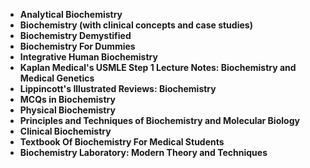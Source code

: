 
<ul>
 <li><b><a target="_blank" href="https://github.com/manjunath5496/Biochemistry-Books/blob/master/iob(1).pdf" style="text-decoration:none;"> Analytical Biochemistry</a></b></li>
  
<li><b><a target="_blank" href="https://github.com/manjunath5496/Biochemistry-Books/blob/master/iob(2).pdf" style="text-decoration:none;">Biochemistry (with clinical concepts and case studies)</a></b></li>  
  
<li><b><a target="_blank" href="https://github.com/manjunath5496/Biochemistry-Books/blob/master/iob(3).pdf" style="text-decoration:none;">Biochemistry Demystified</a></b></li>
                               
 <li><b><a target="_blank" href="https://github.com/manjunath5496/Biochemistry-Books/blob/master/iob(4).pdf" style="text-decoration:none;">Biochemistry For Dummies </a></b></li>                              
<li><b><a target="_blank" href="https://github.com/manjunath5496/Biochemistry-Books/blob/master/iob(5).pdf" style="text-decoration:none;"> Integrative Human Biochemistry</a></b></li>
                                <li><b><a target="_blank" href="https://github.com/manjunath5496/Biochemistry-Books/blob/master/iob(6).pdf" style="text-decoration:none;">Kaplan Medical's USMLE Step 1 Lecture Notes: Biochemistry and Medical Genetics </a></b></li>
                <li><b><a target="_blank" href="https://github.com/manjunath5496/Biochemistry-Books/blob/master/iob(7).pdf" style="text-decoration:none;">Lippincott's Illustrated Reviews: Biochemistry </a></b></li>                                
         <li><b><a target="_blank" href="https://github.com/manjunath5496/Biochemistry-Books/blob/master/iob(8).pdf" style="text-decoration:none;">MCQs in Biochemistry</a></b></li>                                 

<li><b><a target="_blank" href="https://github.com/manjunath5496/Biochemistry-Books/blob/master/iob(9).pdf" style="text-decoration:none;">Physical Biochemistry</a></b></li>

<li><b><a target="_blank" href="https://github.com/manjunath5496/Biochemistry-Books/blob/master/iob(10).pdf" style="text-decoration:none;">Principles and Techniques of Biochemistry and Molecular Biology </a></b></li>

  <li><b><a target="_blank" href="https://github.com/manjunath5496/Biochemistry-Books/blob/master/iob(11).pdf" style="text-decoration:none;">Clinical Biochemistry</a></b></li>                                 

<li><b><a target="_blank" href="https://github.com/manjunath5496/Biochemistry-Books/blob/master/iob(12).rar" style="text-decoration:none;">Textbook Of Biochemistry For Medical Students</a></b></li>

<li><b><a target="_blank" href="https://github.com/manjunath5496/Biochemistry-Books/blob/master/iob(13).pdf" style="text-decoration:none;"> Biochemistry Laboratory: Modern Theory and Techniques </a></b></li>

</ul>
